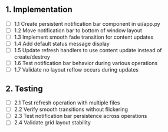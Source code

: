 ## 1. Implementation
- [ ] 1.1 Create persistent notification bar component in ui/app.py
- [ ] 1.2 Move notification bar to bottom of window layout
- [ ] 1.3 Implement smooth fade transition for content updates
- [ ] 1.4 Add default status message display
- [ ] 1.5 Update refresh handlers to use content update instead of create/destroy
- [ ] 1.6 Test notification bar behavior during various operations
- [ ] 1.7 Validate no layout reflow occurs during updates

## 2. Testing
- [ ] 2.1 Test refresh operation with multiple files
- [ ] 2.2 Verify smooth transitions without flickering
- [ ] 2.3 Test notification bar persistence across operations
- [ ] 2.4 Validate grid layout stability